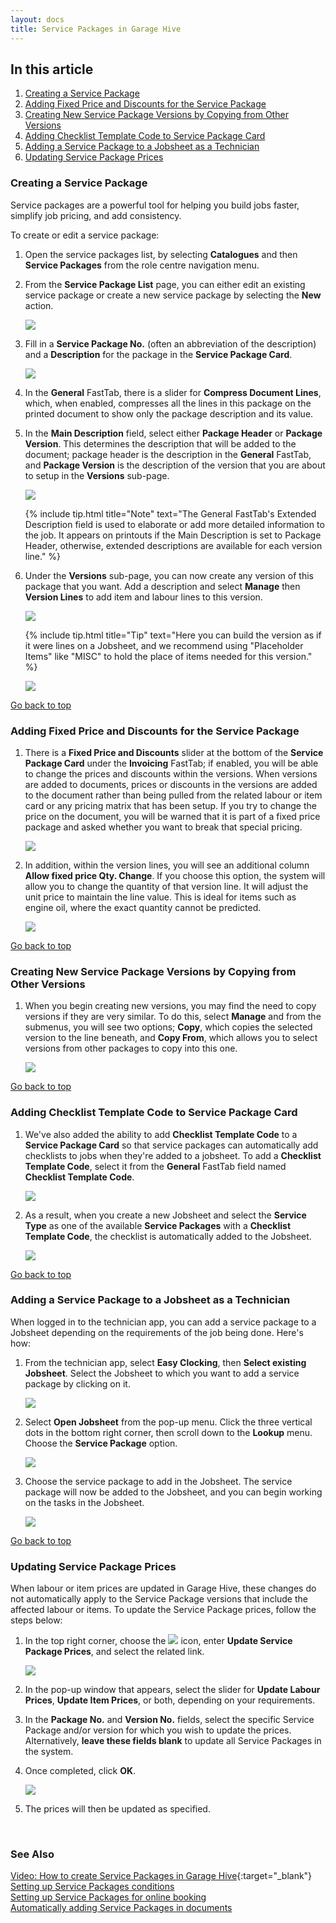 ```yaml
---
layout: docs
title: Service Packages in Garage Hive
---
```


<a name="top"></a>

## In this article
1. [Creating a Service Package](#creating-a-service-package)
2. [Adding Fixed Price and Discounts for the Service Package](#adding-fixed-price-and-discounts-for-the-service-package)
3. [Creating New Service Package Versions by Copying from Other Versions](#creating-new-service-package-versions-by-copying-from-other-versions)
4. [Adding Checklist Template Code to Service Package Card](#adding-checklist-template-code-to-service-package-card)
5. [Adding a Service Package to a Jobsheet as a Technician](#adding-a-service-package-to-a-jobsheet-as-a-technician)
6. [Updating Service Package Prices](#updating-service-package-prices)

### Creating a Service Package
Service packages are a powerful tool for helping you build jobs faster, simplify job pricing, and add consistency.

To create or edit a service package: 
1. Open the service packages list, by selecting **Catalogues** and then **Service Packages** from the role centre navigation menu.
2. From the **Service Package List** page, you can either edit an existing service package or create a new service package by selecting the **New** action. 

   ![](media/garagehive-create-service-package1.gif)

3. Fill in a **Service Package No.** (often an abbreviation of the description) and a **Description** for the package in the **Service Package Card**.

   ![](media/garagehive-create-service-package2.gif)

4. In the **General** FastTab, there is a slider for **Compress Document Lines**, which, when enabled, compresses all the lines in this package on the printed document to show only the package description and its value.
5. In the **Main Description** field, select either **Package Header** or **Package Version**. This determines the description that will be added to the document; package header is the description in the **General** FastTab, and **Package Version** is the description of the version that you are about to setup in the **Versions** sub-page.

   ![](media/garagehive-create-service-package3.gif)

   {% include tip.html title="Note" text="The General FastTab's Extended Description field is used to elaborate or add more detailed information to the job. It appears on printouts if the Main Description is set to Package Header, otherwise, extended descriptions are available for each version line." %}

6. Under the **Versions** sub-page, you can now create any version of this package that you want. Add a description and select **Manage** then **Version Lines** to add item and labour lines to this version.

   ![](media/garagehive-create-service-package4.gif)

   {% include tip.html title="Tip" text="Here you can build the version as if it were lines on a Jobsheet, and we recommend using \"Placeholder Items\" like \"MISC\" to hold the place of items needed for this version." %}

   ![](media/garagehive-create-service-package5.gif)


[Go back to top](#top)

### Adding Fixed Price and Discounts for the Service Package
1. There is a **Fixed Price and Discounts** slider at the bottom of the **Service Package Card** under the **Invoicing** FastTab; if enabled, you will be able to change the prices and discounts within the versions. When versions are added to documents, prices or discounts in the versions are added to the document rather than being pulled from the related labour or item card or any pricing matrix that has been setup. If you try to change the price on the document, you will be warned that it is part of a fixed price package and asked whether you want to break that special pricing.

   ![](media/garagehive-create-service-package6.gif)

2. In addition, within the version lines, you will see an additional column **Allow fixed price Qty. Change**. If you choose this option, the system will allow you to change the quantity of that version line. It will adjust the unit price to maintain the line value. This is ideal for items such as engine oil, where the exact quantity cannot be predicted.

   ![](media/garagehive-create-service-package7.gif)


[Go back to top](#top)

### Creating New Service Package Versions by Copying from Other Versions
1. When you begin creating new versions, you may find the need to copy versions if they are very similar. To do this, select **Manage** and from the submenus, you will see two options; **Copy**, which copies the selected version to the line beneath, and **Copy From**, which allows you to select versions from other packages to copy into this one.

   ![](media/garagehive-create-service-package8.gif)


[Go back to top](#top)

### Adding Checklist Template Code to Service Package Card
1. We've also added the ability to add **Checklist Template Code** to a **Service Package Card** so that service packages can automatically add checklists to jobs when they're added to a jobsheet. To add a **Checklist Template Code**, select it from the **General** FastTab field named **Checklist Template Code**.

    ![](media/garagehive-create-service-package9.gif)

2.  As a result, when you create a new Jobsheet and select the **Service Type** as one of the available **Service Packages** with a **Checklist Template Code**, the checklist is automatically added to the Jobsheet.

    ![](media/garagehive-create-service-package10.gif)


[Go back to top](#top)

### Adding a Service Package to a Jobsheet as a Technician
When logged in to the technician app, you can add a service package to a Jobsheet depending on the requirements of the job being done. Here's how:

1. From the technician app, select **Easy Clocking**, then **Select existing Jobsheet**. Select the Jobsheet to which you want to add a service package by clicking on it.

   ![](media/garagehive-service-package-technician1.png)

2. Select **Open Jobsheet** from the pop-up menu. Click the three vertical dots in the bottom right corner, then scroll down to the **Lookup** menu. Choose the **Service Package** option.

   ![](media/garagehive-service-package-technician2.png)

3. Choose the service package to add in the Jobsheet. The service package will now be added to the Jobsheet, and you can begin working on the tasks in the Jobsheet.

   ![](media/garagehive-service-package-technician3.png)


[Go back to top](#top)

### Updating Service Package Prices
When labour or item prices are updated in Garage Hive, these changes do not automatically apply to the Service Package versions that include the affected labour or items. To update the Service Package prices, follow the steps below:
1. In the top right corner, choose the ![](media/search_icon.png) icon, enter **Update Service Package Prices**, and select the related link.

   ![](media/garagehive-update-service-package-prices1.png)

2. In the pop-up window that appears, select the slider for **Update Labour Prices**, **Update Item Prices**, or both, depending on your requirements.
3. In the **Package No.** and **Version No.** fields, select the specific Service Package and/or version for which you wish to update the prices. Alternatively, **leave these fields blank** to update all Service Packages in the system.
4. Once completed, click **OK**.

   ![](media/garagehive-update-service-package-prices2.png)

5. The prices will then be updated as specified.

<br>

### **See Also**

[Video: How to create Service Packages in Garage Hive](http://www.youtube.com/watch?v=J1-KVnbnBLs){:target="_blank"} \
[Setting up Service Packages conditions](/docs/service-package-conditions.html) \
[Setting up Service Packages for online booking](/docs/garagehive-onlinebooking-service-packages.html) \
[Automatically adding Service Packages in documents](/docs/garagehive-automatically-adding-service-packages.html)